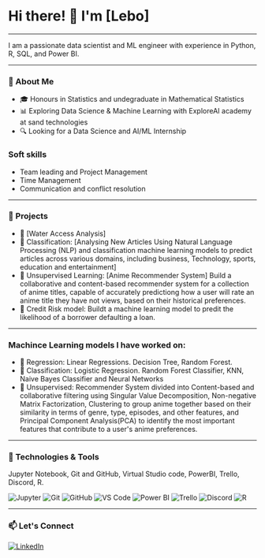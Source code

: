 
# Hi there! 👋  I'm [Lebo]
---
I am a passionate data scientist and ML engineer with experience in Python, R, SQL, and Power BI.  

---

### 🌟 About Me  
- 🎓 Honours in Statistics and undegraduate in Mathematical Statistics 
- 📊 Exploring Data Science & Machine Learning with ExploreAI academy at sand technologies
- 🔍 Looking for a Data Science and AI/ML Internship  


### Soft skills 
- Team leading and Project Management 
- Time Management
- Communication and conflict resolution
  
---

### 🚀 Projects 
- 📌 [Water Access Analysis]
- 📌 Classification: [Analysing New Articles Using Natural Language Processing (NLP) and classification machine learning models to predict articles across various domains, including business, Technology, sports, education and entertainment]
- 📌 Unsupervised Learning: [Anime Recommender System] Build a collaborative and content-based recommender system for a collection of anime titles, capable of accurately predictiong how a user will rate an anime title they have not views, based on their historical preferences.
- 📌 Credit Risk model: Buildt a machine learning model to predit the likelihood of a borrower defaulting a loan. 
 

---
### Machince Learning models I have worked on: 
- 📌 Regression: Linear Regressions. Decision Tree, Random Forest. 
- 📌 Classification: Logistic Regression. Random Forest Classifier, KNN, Naive Bayes Classifier and Neural Networks
- 📌 Unsupervised: Recommender System divided into Content-based and collaborative filtering using Singular Value Decomposition, Non-negative Matrix Factorization, Clustering to group anime together based on their similarity in terms of genre, type, episodes, and other features, and Principal Component Analysis(PCA) to identify the most important features that contribute to a user's anime preferences.

---
### 📌 Technologies & Tools  
Jupyter Notebook, Git and GitHub, Virtual Studio code, PowerBI, Trello, Discord, R.  

![Jupyter](https://img.shields.io/badge/Jupyter-F37626.svg?style=for-the-badge&logo=Jupyter&logoColor=white)
![Git](https://img.shields.io/badge/Git-F05032.svg?style=for-the-badge&logo=git&logoColor=white)
![GitHub](https://img.shields.io/badge/GitHub-181717.svg?style=for-the-badge&logo=github&logoColor=white)
![VS Code](https://img.shields.io/badge/VS%20Code-007ACC.svg?style=for-the-badge&logo=visual-studio-code&logoColor=white)
![Power BI](https://img.shields.io/badge/Power%20BI-F2C811.svg?style=for-the-badge&logo=power-bi&logoColor=black)
![Trello](https://img.shields.io/badge/Trello-0052CC.svg?style=for-the-badge&logo=trello&logoColor=white)
![Discord](https://img.shields.io/badge/Discord-5865F2.svg?style=for-the-badge&logo=discord&logoColor=white)
![R](https://img.shields.io/badge/R-276DC3.svg?style=for-the-badge&logo=R&logoColor=white)

---

### 📫 Let's Connect  
[![LinkedIn](https://img.shields.io/badge/LinkedIn-blue?style=flat&logo=linkedin)](https://www.linkedin.com/in/your-profile/)  

